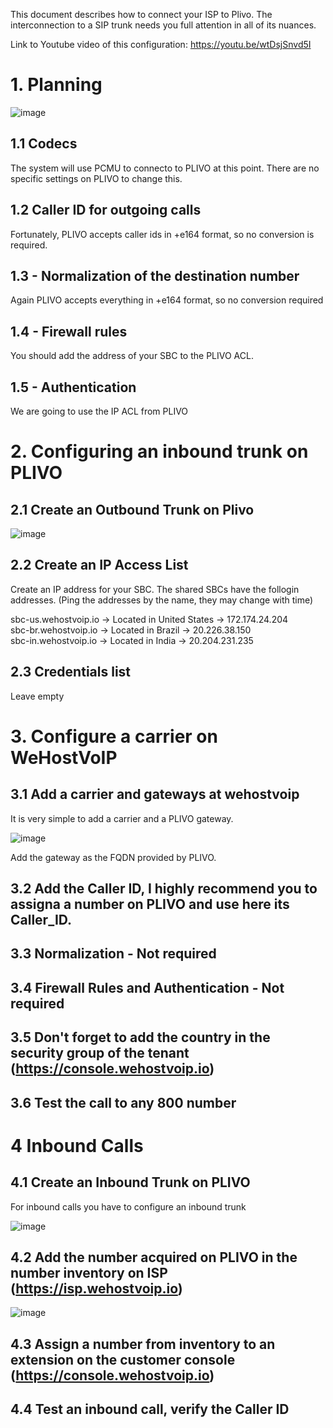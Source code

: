 This document describes how to connect your ISP to Plivo. The interconnection to a SIP trunk needs you full attention in all of its nuances. 

Link to Youtube video of this configuration:  https://youtu.be/wtDsjSnvd5I

# 1. Planning

![image](https://user-images.githubusercontent.com/4958202/230954433-c29afe00-bbba-47bb-ad59-786bb04a8d61.png)

## 1.1 Codecs

The system will use PCMU to connecto to PLIVO at this point. There are no specific settings on PLIVO to change this. 

## 1.2 Caller ID for outgoing calls

Fortunately, PLIVO accepts caller ids in +e164 format, so no conversion is required.

## 1.3 - Normalization of the destination number

Again PLIVO accepts everything in +e164 format, so no conversion required

## 1.4 - Firewall rules

You should add the address of your SBC to the PLIVO ACL. 

## 1.5 - Authentication

We are going to use the IP ACL from PLIVO

# 2. Configuring an inbound trunk on PLIVO

## 2.1 Create an Outbound Trunk on Plivo

![image](https://user-images.githubusercontent.com/4958202/230955958-996ab39c-3995-418f-979a-2548ae530068.png)

## 2.2 Create an IP Access List

Create an IP address for your SBC. The shared SBCs have the follogin addresses. (Ping the addresses by the name, they may change with time)

sbc-us.wehostvoip.io -> Located in United States ->   172.174.24.204\
sbc-br.wehostvoip.io -> Located in Brazil ->          20.226.38.150\
sbc-in.wehostvoip.io -> Located in India  ->          20.204.231.235

## 2.3 Credentials list 

Leave empty

# 3. Configure a carrier on WeHostVoIP

## 3.1 Add a carrier and gateways at wehostvoip

It is very simple to add a carrier and a PLIVO gateway.

![image](https://user-images.githubusercontent.com/4958202/230957225-dfc2e7ca-d717-416c-b415-fe0c647c7500.png)

Add the gateway as the FQDN provided by PLIVO. 

## 3.2 Add the Caller ID, I highly recommend you to assigna a number on PLIVO and use here its Caller_ID.

## 3.3 Normalization - Not required

## 3.4 Firewall Rules and Authentication - Not required

## 3.5 Don't forget to add the country in the security group of the tenant (https://console.wehostvoip.io)

## 3.6 Test the call to any 800 number

# 4 Inbound Calls

## 4.1 Create an Inbound Trunk on PLIVO

For inbound calls you have to configure an inbound trunk

![image](https://user-images.githubusercontent.com/4958202/230961343-c24c6741-631c-4125-b2f6-a2035f220654.png)

## 4.2 Add the number acquired on PLIVO in the number inventory on ISP (https://isp.wehostvoip.io)

![image](https://user-images.githubusercontent.com/4958202/230961786-69576c05-ab21-43b2-b07e-1abf26ae6676.png)

## 4.3 Assign a number from inventory to an extension on the customer console (https://console.wehostvoip.io)

## 4.4 Test an inbound call, verify the Caller ID




